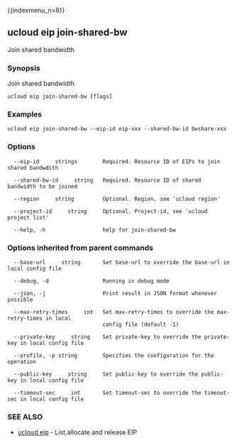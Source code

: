 {{indexmenu_n>8}}

## ucloud eip join-shared-bw

Join shared bandwidth

### Synopsis

Join shared bandwidth

```
ucloud eip join-shared-bw [flags]
```

### Examples

```
ucloud eip join-shared-bw --eip-id eip-xxx --shared-bw-id bwshare-xxx
```

### Options

```
  --eip-id     strings        Required. Resource ID of EIPs to join shared bandwdith 

  --shared-bw-id     string   Required. Resource ID of shared bandwidth to be joined 

  --region     string         Optional. Region, see 'ucloud region' 

  --project-id     string     Optional. Project-id, see 'ucloud project list' 

  --help, -h                  help for join-shared-bw 

```

### Options inherited from parent commands

```
  --base-url     string       Set base-url to override the base-url in local config file 

  --debug, -d                 Running in debug mode 

  --json, -j                  Print result in JSON format whenever possible 

  --max-retry-times     int   Set max-retry-times to override the max-retry-times in local
                              config file (default -1) 

  --private-key     string    Set private-key to override the private-key in local config file 

  --profile, -p string        Specifies the configuration for the operation 

  --public-key     string     Set public-key to override the public-key in local config file 

  --timeout-sec     int       Set timeout-sec to override the timeout-sec in local config file 

```

### SEE ALSO

* [ucloud eip](software/cli/cmd/ucloud/eip)	 - List,allocate and release EIP

